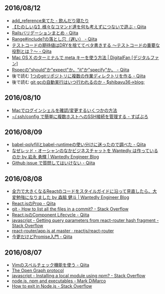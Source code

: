 2016/08/12
----------

- [add_reference来てた - 飲んだり寝たり](http://nomnel.net/blog/rails-add-reference/)
- [【たのしいな】様々なコマンド達を何も考えずにつないで遊ぶ - Qiita](http://qiita.com/greymd/items/a4ecf8e70f11eb1e5f72)
- [Railsバリデーションまとめ - Qiita](http://qiita.com/shunhikita/items/772b81a1cc066e67930e)
- [Range#include?の落とし穴（遅い） - Qiita](http://qiita.com/riocampos/items/3b2db385379973859c9b)
- [テストコードの期待値はDRYを捨ててベタ書きする ～テストコードの重要な役割とは？～ - Qiita](http://qiita.com/jnchito/items/eb3cfa9f7db752dcb796)
- [Mac OS X のターミナルで meta キーを使う方法 | DigitalFan [デジタルファン]](https://digitalfan.jp/3227)
- [Rspecの"should"か"expect"か。"it"か"specify"か。 - Qiita](http://qiita.com/Momozono/items/c27c838a594c69cba50f)
- 後で読む [1つのgitリポジトリに複数の作業ディレクトリを作る - Qiita](http://qiita.com/yuya_presto/items/dcebbebc6b3d9cf6f542)
- 後で読む [git gcの自動実行はいつ行われるのか - $shibayu36->blog;](http://blog.shibayu36.org/entry/2015/07/06/103000)

2016/08/10
----------

- [Macでログインシェルを確認/変更するいくつかの方法](http://rcmdnk.github.io/blog/2015/05/25/computer-mac-bash-zsh/)
- [~/.ssh/config で簡単に複数ホストへのSSH接続を管理する - すぱぶろ](http://superbrothers.hatenablog.com/entry/20090730/1248971671)

2016/08/09
----------

- [babel-polyfillとbabel-runtimeの使い分けに迷ったので調べた - Qiita](http://qiita.com/inuscript/items/d2a9d5d4daedaacff924)
- [なぜレッド・オーシャンのなかビジネスチャットを Wantedly は作っているのか by 岩永 勇輝 | Wantedly Engineer Blog](https://www.wantedly.com/companies/wantedly/post_articles/28007)
- [Github issue で質問してはいけない - Qiita](http://qiita.com/methane/items/78a90c6efb1a7c4da57d)

2016/08/08
----------

- [全力で大きくなるReactのコードをスタイルガイドに沿って見直したら、大変勉強になりました by 森脇 健斗 | Wantedly Engineer Blog](https://www.wantedly.com/companies/wantedly/post_articles/32166)
- [React.jsのProp - Qiita](http://qiita.com/koba04/items/bc13d1f42964278ae14e)
- [git - How to list all the files in a commit? - Stack Overflow](http://stackoverflow.com/questions/424071/how-to-list-all-the-files-in-a-commit)
- [React.jsのComponent Lifecycle - Qiita](http://qiita.com/koba04/items/66e9c5be8f2e31f28461)
- [javascript - Getting query parameters from react-router hash fragment - Stack Overflow](http://stackoverflow.com/questions/29852998/getting-query-parameters-from-react-router-hash-fragment)
- [react-router/app.js at master · reactjs/react-router](https://github.com/reactjs/react-router/blob/master/examples/query-params/app.js)
- [今更だけどPromise入門 - Qiita](http://qiita.com/koki_cheese/items/c559da338a3d307c9d88#promiseallp1-p2-)

2016/08/07
----------

- [Vimのスペルチェック機能を使う - Qiita](http://qiita.com/crispy/items/9a49d7dc792740f062ab)
- [The Open Graph protocol](http://ogp.me/)
- [javascript - Installing a local module using npm? - Stack Overflow](http://stackoverflow.com/questions/8088795/installing-a-local-module-using-npm)
- [node.js, npm and executables - Mark DiMarco](http://markmarkoh.com/nodejs-npm-and-executables/)
- [How to exit in Node.js - Stack Overflow](http://stackoverflow.com/questions/5266152/how-to-exit-in-node-js)
